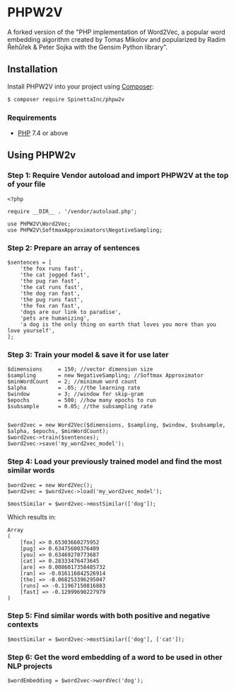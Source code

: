 # PHPW2V
A forked version of the "PHP implementation of Word2Vec, a popular word embedding algorithm created by Tomas Mikolov and popularized by Radim Řehůřek &amp; Peter Sojka with the Gensim Python library".

## Installation
Install PHPW2V into your project using [Composer](https://getcomposer.org/):
```sh
$ composer require SpinettaInc/phpw2v
```

### Requirements
- [PHP](https://php.net/manual/en/install.php) 7.4 or above



## Using PHPW2v


### Step 1: Require Vendor autoload and import PHPW2V at the top of your file

```
<?php

require __DIR__ . '/vendor/autoload.php';

use PHPW2V\Word2Vec;
use PHPW2V\SoftmaxApproximators\NegativeSampling;
```


### Step 2: Prepare an array of sentences

```
$sentences = [
    'the fox runs fast',
    'the cat jogged fast',
    'the pug ran fast',
    'the cat runs fast',
    'the dog ran fast',
    'the pug runs fast',
    'the fox ran fast',
    'dogs are our link to paradise',
    'pets are humanizing',
    'a dog is the only thing on earth that loves you more than you love yourself',    
];

```


### Step 3: Train your model & save it for use later

```
$dimensions     = 150; //vector dimension size
$sampling       = new NegativeSampling; //Softmax Approximator
$minWordCount   = 2; //minimum word count
$alpha          = .05; //the learning rate
$window         = 3; //window for skip-gram
$epochs         = 500; //how many epochs to run
$subsample      = 0.05; //the subsampling rate


$word2vec = new Word2Vec($dimensions, $sampling, $window, $subsample,  $alpha, $epochs, $minWordCount);
$word2vec->train($sentences);
$word2vec->save('my_word2vec_model');
```


### Step 4: Load your previously trained model and find the most similar words 
```
$word2vec = new Word2Vec();
$word2vec = $word2vec->load('my_word2vec_model');

$mostSimilar = $word2vec->mostSimilar(['dog']);
```

Which results in:
```
Array
(
    [fox] => 0.65303660275952
    [pug] => 0.63475600376409
    [you] => 0.63469270773687
    [cat] => 0.28333476473645
    [are] => 0.0086017358485732
    [ran] => -0.016116842526914
    [the] => -0.068253396295047
    [runs] => -0.11967150816883
    [fast] => -0.12999690227979
)
```


### Step 5: Find similar words with both positive and negative contexts
```
$mostSimilar = $word2vec->mostSimilar(['dog'], ['cat']);
```


### Step 6: Get the word embedding of a word to be used in other NLP projects
```
$wordEmbedding = $word2vec->wordVec('dog');
```


